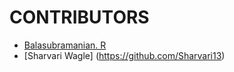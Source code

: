 # CONTRIBUTORS

* [Balasubramanian. R](https://github.com/Cyberkid2311)
* [Sharvari Wagle] (https://github.com/Sharvari13)
